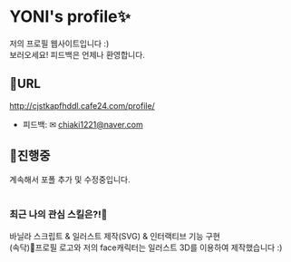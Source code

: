 # YONI's profile✨

저의 프로필 웹사이트입니다 :)
<br>
보러오세요! 피드백은 언제나 환영합니다.
<br>
## 🔗URL
http://cjstkapfhddl.cafe24.com/profile/
- 피드백: ✉ chiaki1221@naver.com

## 🔨진행중
계속해서 포폴 추가 및 수정중입니다.
<br><br>
### 최근 나의 관심 스킬은?!🤔
바닐라 스크립트 & 일러스트 제작(SVG) & 인터랙티브 기능 구현
<br>
(속닥)🎨프로필 로고와 저의 face캐릭터는 일러스트 3D를 이용하여 제작했습니다 :)
